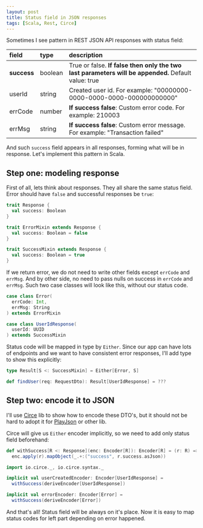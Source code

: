 ```yaml
---
layout: post
title: Status field in JSON responses
tags: [Scala, Rest, Circe]
---
```


Sometimes I see pattern in REST JSON API responses with status field:

|field|type|description|
|:-----|:-----|:-----|
|**success**|boolean|True or false. **If false then only the two last parameters will be appended.** Default value: true|
|userId|string|Created user id. For example: "00000000-0000-0000-0000-000000000000"|
|errCode|number|**If success false**: Custom error code. For example: 210003|
|errMsg|string|**If success false**: Custom error message. For example: "Transaction failed"|

And such `success` field appears in all responses, forming what will be in response.
Let's implement this pattern in Scala.

## Step one: modeling response

First of all, lets think about responses. They all share the same status field. Error should have `false` and successful responses be `true`:
```scala
trait Response {
  val success: Boolean
}

trait ErrorMixin extends Response {
  val success: Boolean = false 
}

trait SuccessMixin extends Response {
  val success: Boolean = true 
}
```

If we return error, we do not need to write other fields except `errCode` and `errMsg`.
And by other side, no need to pass nulls on success in `errCode` and `errMsg`.
Such two case classes will look like this, without our status code.

```scala
case class Error(
  errCode: Int,
  errMsg: String
) extends ErrorMixin

case class UserIdResponse(
  userId: UUID
) extends SuccessMixin
```

Status code will be mapped in type by `Either`.
Since our app can have lots of endpoints and we want to have consistent error responses, I'll add type to show this explicitly:

```scala
type Result[S <: SuccessMixin] = Either[Error, S]

def findUser(req: RequestDto): Result[UserIdResponse] = ???
```

## Step two: encode it to JSON

I'll use [Circe](https://circe.github.io/circe/) lib to show how to encode these DTO's, but it should not be hard to adopt it for [PlayJson](http://kailuowang.blogspot.com/2013/11/addremove-fields-to-plays-default-case.html) or other lib.

Circe will give us `Either` encoder implicitly, so we need to add only status field beforehand:

```scala
def withSuccess[R <: Response](enc: Encoder[R]): Encoder[R] = (r: R) =>
  enc.apply(r).mapObject(_.+:("success", r.success.asJson))

import io.circe._, io.circe.syntax._

implicit val userCreatedEncoder: Encoder[UserIdResponse] =
  withSuccess(deriveEncoder[UserIdResponse])

implicit val errorEncoder: Encoder[Error] =
  withSuccess(deriveEncoder[Error])
```

And that's all! Status field will be always on it's place.
Now it is easy to map status codes for left part depending on error happened.

